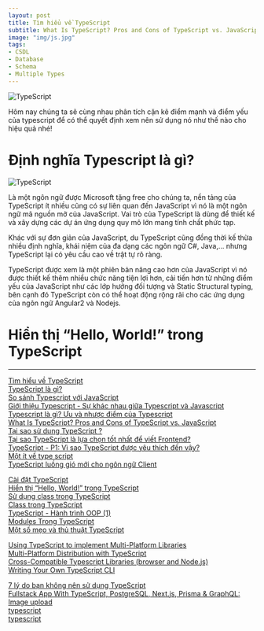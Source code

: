 ```yaml
---
layout: post
title: Tìm hiểu về TypeScript
subtitle: What Is TypeScript? Pros and Cons of TypeScript vs. JavaScript
image: "img/js.jpg"
tags:
- CSDL
- Database
- Schema
- Multiple Types
---
```


![TypeScript](https://boxxv.github.io/img/posts/typescript-la-gi-uu-va-nhuoc-diem-cua-typescript-4.png "TypeScript")

Hôm nay chúng ta sẽ cùng nhau phân tích cặn kẽ điểm mạnh và điểm yếu của typescript để có thể quyết định xem nên sử dụng nó như thế nào cho hiệu quả nhé!


# Định nghĩa Typescript là gì?

![TypeScript](https://boxxv.github.io/img/posts/TypeScript-JavaScriptPlusTypes.webp "TypeScript")

Là một ngôn ngữ được Microsoft tặng free cho chúng ta, nền tảng của TypeScript ít nhiều cũng có sự liên quan đến JavaScript vì nó là một ngôn ngữ mã nguồn mở của JavaScript. Vai trò của TypeScript là dùng để thiết kế và xây dựng các dự án ứng dụng quy mô lớn mang tính chất phức tạp.

Khác với sự đơn giản của JavaScript, du TypeScript cũng đồng thời kế thừa nhiều định nghĩa, khái niệm của đa dạng các ngôn ngữ C#, Java,… nhưng TypeScript lại có yêu cầu cao về trật tự rõ ràng.

TypeScript được xem là một phiên bản nâng cao hơn của JavaScript vì nó được thiết kế thêm nhiều chức năng tiện lợi hơn, cải tiến hơn từ những điểm yếu của JavaScript như các lớp hướng đối tượng và Static Structural typing, bên cạnh đó TypeScript còn có thể hoạt động rộng rãi cho các ứng dụng của ngôn ngữ Angular2 và Nodejs.


# Hiển thị “Hello, World!” trong TypeScript






-----
[Tìm hiểu về TypeScript](https://topdev.vn/blog/typescript-la-gi/)  
[TypeScript là gì?](https://viblo.asia/p/typescript-la-gi-yMnKMRBjZ7P)  
[So sánh Typescript với JavaScript](https://topdev.vn/blog/so-sanh-typescript-voi-javascript/)  
[Giới thiệu Typescript - Sự khác nhau giữa Typescript và Javascript](https://viblo.asia/p/gioi-thieu-typescript-su-khac-nhau-giua-typescript-va-javascript-LzD5dDn05jY)  
[Typescript là gì? Ưu và nhược điểm của Typescript](https://topdev.vn/blog/typescript-la-gi-uu-va-nhuoc-diem-cua-typescript/)  
[What Is TypeScript? Pros and Cons of TypeScript vs. JavaScript](https://www.stxnext.com/blog/typescript-pros-cons-javascript/)  
[Tại sao sử dụng TypeScript ?](https://viblo.asia/p/tai-sao-su-dung-typescript-L4x5xAq1KBM)  
[Tại sao TypeScript là lựa chọn tốt nhất để viết Frontend?](https://itnavi.com.vn/blog/tai-sao-typescript-la-lua-chon-tot-nhat-de-viet-frontend)  
[TypeScript - P1: Vì sao TypeScript được yêu thích đến vậy?](https://viblo.asia/p/typescript-p1-vi-sao-typescript-duoc-yeu-thich-den-vay-1Je5E79LZnL)  
[Một ít về type script](https://viblo.asia/p/mot-it-ve-type-script-3Q75w6n3lWb)  
[TypeScript luồng gió mới cho ngôn ngữ Client](https://viblo.asia/p/typescript-luong-gio-moi-cho-ngon-ngu-client-l5XRBVz4RqPe)  

[Cài đặt TypeScript](https://viblo.asia/p/cai-dat-typescript-QpmleRMM5rd)  
[Hiển thị “Hello, World!” trong TypeScript](https://viblo.asia/p/hien-thi-hello-world-trong-typescript-Eb85oAz8Z2G)  
[Sử dụng class trong TypeScript](https://viblo.asia/p/su-dung-class-trong-typescript-bJzKmAbDK9N)  
[Class trong TypeScript](https://viblo.asia/p/class-trong-typescript-4dbZNkaklYM)  
[TypeScript - Hành trình OOP (1)](https://viblo.asia/p/typescript-hanh-trinh-oop-1-yMnKM6pzZ7P)  
[Modules Trong TypeScript](https://viblo.asia/p/modules-trong-typescript-Qpmlez3k5rd)  
[Một số mẹo và thủ thuật TypeScript](https://viblo.asia/p/mot-so-meo-va-thu-thuat-typescript-Ljy5VWq9Kra)  

[Using TypeScript to implement Multi-Platform Libraries](https://www.dotnetcurry.com/typescript/1370/typescript-nodejs-target-multi-platform-libraries)  
[Multi-Platform Distribution with TypeScript](https://www.sitepen.com/blog/multi-platform-distribution-with-typescript)  
[Cross-Compatible Typescript Libraries (browser and Node.js)](https://blog.unterholzer.dev/cross-compatible-typescript-libraries/)  
[Writing Your Own TypeScript CLI](https://betterprogramming.pub/writing-your-own-typescript-cli-6f9c5688ad34)  

[7 lý do bạn không nên sử dụng TypeScript](https://topdev.vn/blog/7-ly-do-ban-khong-nen-su-dung-typescript/)  
[Fullstack App With TypeScript, PostgreSQL, Next.js, Prisma & GraphQL: Image upload](https://www.prisma.io/blog/fullstack-nextjs-graphql-prisma-4-1k1kc83x3v)  
[typescript](https://viblo.asia/tags/typescript)  
[typescript](https://viblo.asia/u/quandv)  
[]()  

